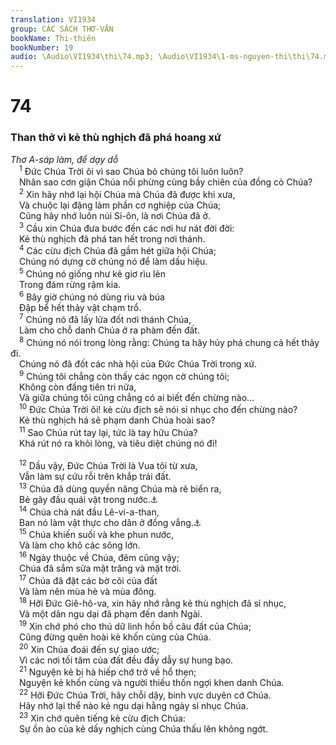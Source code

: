 ```yaml
---
translation: VI1934
group: CÁC SÁCH THƠ-VĂN
bookName: Thi-thiên 
bookNumber: 19
audio: \Audio\VI1934\thi\74.mp3; \Audio\VI1934\1-ms-nguyen-thi\thi\74.mp3
---
```


<div class="title"><h1>74</h1><h3>Than thở vì kẻ thù nghịch đã phá hoang xứ</h3><i>Thơ A-sáp làm, để dạy dỗ</i></div>
<span class="verse thi_74_1"> <sup>1</sup> Đức Chúa Trời ôi vì sao Chúa bỏ chúng tôi luôn luôn? <br/> Nhân sao cơn giận Chúa nổi phừng cùng bầy chiên của đồng cỏ Chúa? <br/></span>
<span class="verse thi_74_2"> <sup>2</sup> Xin hãy nhớ lại hội Chúa mà Chúa đã được khi xưa, <br/> Và chuộc lại đặng làm phần cơ nghiệp của Chúa; <br/> Cũng hãy nhớ luôn núi Si-ôn, là nơi Chúa đã ở. <br/></span>
<span class="verse thi_74_3"> <sup>3</sup> Cầu xin Chúa đưa bước đến các nơi hư nát đời đời: <br/> Kẻ thù nghịch đã phá tan hết trong nơi thánh. <br/></span>
<span class="verse thi_74_4"> <sup>4</sup> Các cừu địch Chúa đã gầm hét giữa hội Chúa; <br/> Chúng nó dựng cờ chúng nó để làm dấu hiệu. <br/></span>
<span class="verse thi_74_5"> <sup>5</sup> Chúng nó giống như kẻ giơ rìu lên <br/> Trong đám rừng rậm kia. <br/></span>
<span class="verse thi_74_6"> <sup>6</sup> Bây giờ chúng nó dùng rìu và búa <br/> Đập bể hết thảy vật chạm trổ. <br/></span>
<span class="verse thi_74_7"> <sup>7</sup> Chúng nó đã lấy lửa đốt nơi thánh Chúa, <br/> Làm cho chỗ danh Chúa ở ra phàm đến đất. <br/></span>
<span class="verse thi_74_8"> <sup>8</sup> Chúng nó nói trong lòng rằng: Chúng ta hãy hủy phá chung cả hết thảy đi. <br/> Chúng nó đã đốt các nhà hội của Đức Chúa Trời trong xứ. <br/></span>
<span class="verse thi_74_9"> <sup>9</sup> Chúng tôi chẳng còn thấy các ngọn cờ chúng tôi; <br/> Không còn đấng tiên tri nữa, <br/> Và giữa chúng tôi cũng chẳng có ai biết đến chừng nào… <br/></span>
<span class="verse thi_74_10"> <sup>10</sup> Đức Chúa Trời ôi! kẻ cừu địch sẽ nói sỉ nhục cho đến chừng nào? <br/> Kẻ thù nghịch há sẽ phạm danh Chúa hoài sao? <br/></span>
<span class="verse thi_74_11"> <sup>11</sup> Sao Chúa rút tay lại, tức là tay hữu Chúa? <br/> Khá rút nó ra khỏi lòng, và tiêu diệt chúng nó đi! <br/> <br/></span>
<span class="verse thi_74_12"> <sup>12</sup> Dầu vậy, Đức Chúa Trời là Vua tôi từ xưa, <br/> Vẫn làm sự cứu rỗi trên khắp trái đất. <br/></span>
<span class="verse thi_74_13"> <sup>13</sup> Chúa đã dùng quyền năng Chúa mà rẽ biển ra, <br/> Bẻ gãy đầu quái vật trong nước.<a data-toggle="tooltip" data-placement="bottom" title="Xu 14:21">⚓</a><br/></span>
<span class="verse thi_74_14"> <sup>14</sup> Chúa chà nát đầu Lê-vi-a-than, <br/> Ban nó làm vật thực cho dân ở đồng vắng.<a data-toggle="tooltip" data-placement="bottom" title="Giop 41:1; Thi 104:26; Es 27:1">⚓</a><br/></span>
<span class="verse thi_74_15"> <sup>15</sup> Chúa khiến suối và khe phun nước, <br/> Và làm cho khô các sông lớn. <br/></span>
<span class="verse thi_74_16"> <sup>16</sup> Ngày thuộc về Chúa, đêm cũng vậy; <br/> Chúa đã sắm sửa mặt trăng và mặt trời. <br/></span>
<span class="verse thi_74_17"> <sup>17</sup> Chúa đã đặt các bờ cõi của đất <br/> Và làm nên mùa hè và mùa đông. <br/></span>
<span class="verse thi_74_18"> <sup>18</sup> Hỡi Đức Giê-hô-va, xin hãy nhớ rằng kẻ thù nghịch đã sỉ nhục, <br/> Và một dân ngu dại đã phạm đến danh Ngài. <br/></span>
<span class="verse thi_74_19"> <sup>19</sup> Xin chớ phó cho thú dữ linh hồn bồ câu đất của Chúa; <br/> Cũng đừng quên hoài kẻ khốn cùng của Chúa. <br/></span>
<span class="verse thi_74_20"> <sup>20</sup> Xin Chúa đoái đến sự giao ước; <br/> Vì các nơi tối tăm của đất đều đầy dẫy sự hung bạo. <br/></span>
<span class="verse thi_74_21"> <sup>21</sup> Nguyện kẻ bị hà hiếp chớ trở về hổ thẹn; <br/> Nguyện kẻ khốn cùng và người thiếu thốn ngợi khen danh Chúa. <br/></span>
<span class="verse thi_74_22"> <sup>22</sup> Hỡi Đức Chúa Trời, hãy chỗi dậy, binh vực duyên cớ Chúa. <br/> Hãy nhớ lại thể nào kẻ ngu dại hằng ngày sỉ nhục Chúa. <br/></span>
<span class="verse thi_74_23"> <sup>23</sup> Xin chớ quên tiếng kẻ cừu địch Chúa: <br/> Sự ồn ào của kẻ dấy nghịch cùng Chúa thấu lên không ngớt. <br/></span>
